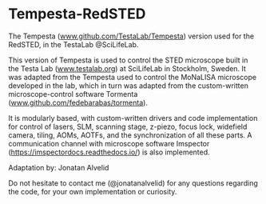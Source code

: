 # Tempesta-RedSTED
The Tempesta (www.github.com/TestaLab/Tempesta) version used for the RedSTED, in the TestaLab @SciLifeLab.

This version of Tempesta is used to control the STED microscope built in the Testa Lab (www.testalab.org) at SciLifeLab in Stockholm, Sweden. It was adapted from the Tempesta used to control the MoNaLISA microscope developed in the lab, which in turn was adapted from the  custom-written microscope-control software Tormenta (www.github.com/fedebarabas/tormenta).

It is modularly based, with custom-written drivers and code implementation for control of lasers, SLM, scanning stage, z-piezo, focus lock, widefield camera, tiling, AOMs, AOTFs, and the synchronization of all these parts. 
A communication channel with microscope software Imspector (https://imspectordocs.readthedocs.io/) is also implemented. 

Adaptation by:
Jonatan Alvelid

Do not hesitate to contact me (@jonatanalvelid) for any questions regarding the code, for your own implementation or curiosity. 
